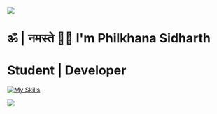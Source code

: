 ![](https://capsule-render.vercel.app/api?type=waving&color=gradient&height=100&section=header)

# ॐ | नमस्ते 🙏🏼 I'm Philkhana Sidharth
# Student | Developer

[![My Skills](https://skillicons.dev/icons?i=nextjs,nodejs,express,react,vue,vite,flask,tailwind,postman,vercel,github,git,figma,firebase,supabase,prisma,mongodb,mysql,sqlite,selenium,java,py,ts,js,c,cpp,html,css,pycharm,idea,vscode,apple&perline=10)](https://skillicons.dev)  




![](https://capsule-render.vercel.app/api?type=waving&color=gradient&height=100&section=footer)
